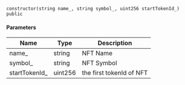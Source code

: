 ```solidity
constructor(string name_, string symbol_, uint256 startTokenId_) public
```

#### Parameters

| Name | Type | Description |
| ---- | ---- | ----------- |
| name_ | string | NFT Name |
| symbol_ | string | NFT Symbol |
| startTokenId_ | uint256 | the first tokenId of NFT |